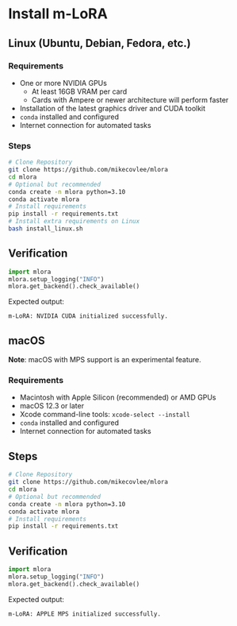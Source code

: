# Install m-LoRA

## Linux (Ubuntu, Debian, Fedora, etc.)

### Requirements

- One or more NVIDIA GPUs
  - At least 16GB VRAM per card
  - Cards with Ampere or newer architecture will perform faster
- Installation of the latest graphics driver and CUDA toolkit
- `conda` installed and configured
- Internet connection for automated tasks

### Steps

```bash
# Clone Repository
git clone https://github.com/mikecovlee/mlora
cd mlora
# Optional but recommended
conda create -n mlora python=3.10
conda activate mlora
# Install requirements
pip install -r requirements.txt
# Install extra requirements on Linux
bash install_linux.sh
```

## Verification

```python
import mlora
mlora.setup_logging("INFO")
mlora.get_backend().check_available()
```

Expected output:

```
m-LoRA: NVIDIA CUDA initialized successfully.
```

## macOS

**Note**: macOS with MPS support is an experimental feature.

### Requirements

- Macintosh with Apple Silicon (recommended) or AMD GPUs
- macOS 12.3 or later
- Xcode command-line tools: `xcode-select --install`
- `conda` installed and configured
- Internet connection for automated tasks

## Steps

```bash
# Clone Repository
git clone https://github.com/mikecovlee/mlora
cd mlora
# Optional but recommended
conda create -n mlora python=3.10
conda activate mlora
# Install requirements
pip install -r requirements.txt
```

## Verification

```python
import mlora
mlora.setup_logging("INFO")
mlora.get_backend().check_available()
```

Expected output:

```
m-LoRA: APPLE MPS initialized successfully.
```